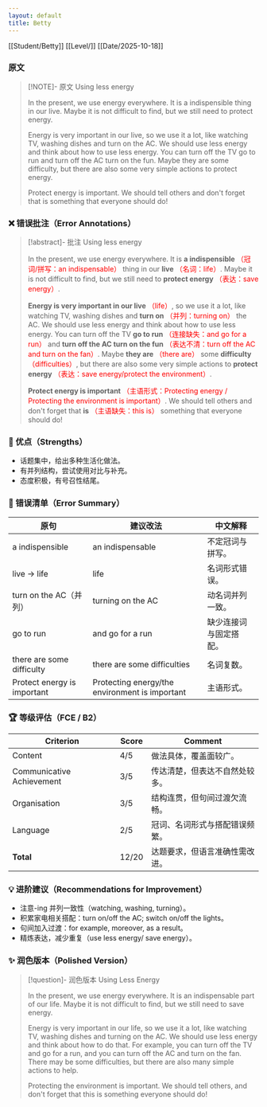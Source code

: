 ```yaml
---
layout: default
title: Betty
---
```


[[Student/Betty]]
[[Level/]]
[[Date/2025-10-18]]

### 原文

> [!NOTE]- 原文
> Using less energy
>
> In the present, we use energy everywhere. It is a indispensible thing in our live. Maybe it is not difficult to find, but we still need to protect energy.
>
> Energy is very important in our live, so we use it a lot, like watching TV, washing dishes and turn on the AC. We should use less energy and think about how to use less energy. You can turn off the TV go to run and turn off the AC turn on the fun. Maybe they are some difficulty, but there are also some very simple actions to protect energy.
>
> Protect energy is important. We should tell others and don't forget that is something that everyone should do!

### ❌ 错误批注（Error Annotations）

> [!abstract]- 批注
> Using less energy
>
> In the present, we use energy everywhere. It is **a indispensible** <span style="color:red">（冠词/拼写：an indispensable）</span> thing in our **live** <span style="color:red">（名词：life）</span>. Maybe it is not difficult to find, but we still need to **protect energy** <span style="color:red">（表达：save energy）</span>.
>
> **Energy is very important in our live** <span style="color:red">（life）</span>, so we use it a lot, like watching TV, washing dishes and **turn on** <span style="color:red">（并列：turning on）</span> the AC. We should use less energy and think about how to use less energy. You can turn off the TV **go to run** <span style="color:red">（连接缺失：and go for a run）</span> and **turn off the AC turn on the fun** <span style="color:red">（表达不清：turn off the AC and turn on the fan）</span>. Maybe **they are** <span style="color:red">（there are）</span> some **difficulty** <span style="color:red">（difficulties）</span>, but there are also some very simple actions to **protect energy** <span style="color:red">（表达：save energy/protect the environment）</span>.
>
> **Protect energy is important** <span style="color:red">（主语形式：Protecting energy / Protecting the environment is important）</span>. We should tell others and don't forget that **is** <span style="color:red">（主语缺失：this is）</span> something that everyone should do!

### 🌟 优点（Strengths）
- 话题集中，给出多种生活化做法。
- 有并列结构，尝试使用对比与补充。
- 态度积极，有号召性结尾。

### 🧾 错误清单（Error Summary）
| 原句 | 建议改法 | 中文解释 |
|------|-----------|-----------|
| a indispensible | an indispensable | 不定冠词与拼写。
| live → life | life | 名词形式错误。
| turn on the AC（并列） | turning on the AC | 动名词并列一致。
| go to run | and go for a run | 缺少连接词与固定搭配。
| there are some difficulty | there are some difficulties | 名词复数。
| Protect energy is important | Protecting energy/the environment is important | 主语形式。

### 🏆 等级评估（FCE / B2）
| Criterion | Score | Comment |
|------------|--------|----------|
| Content | 4/5 | 做法具体，覆盖面较广。
| Communicative Achievement | 3/5 | 传达清楚，但表达不自然处较多。
| Organisation | 3/5 | 结构连贯，但句间过渡欠流畅。
| Language | 2/5 | 冠词、名词形式与搭配错误频繁。
| **Total** | 12/20 | 达题要求，但语言准确性需改进。

### 💡 进阶建议（Recommendations for Improvement）
- 注意-ing 并列一致性（watching, washing, turning）。
- 积累家电相关搭配：turn on/off the AC; switch on/off the lights。
- 句间加入过渡：for example, moreover, as a result。
- 精炼表达，减少重复（use less energy/ save energy）。

### ✨ 润色版本（Polished Version）
> [!question]- 润色版本
> Using Less Energy
>
> In the present, we use energy everywhere. It is an indispensable part of our life. Maybe it is not difficult to find, but we still need to save energy.
>
> Energy is very important in our life, so we use it a lot, like watching TV, washing dishes and turning on the AC. We should use less energy and think about how to do that. For example, you can turn off the TV and go for a run, and you can turn off the AC and turn on the fan. There may be some difficulties, but there are also many simple actions to help.
>
> Protecting the environment is important. We should tell others, and don't forget that this is something everyone should do!
